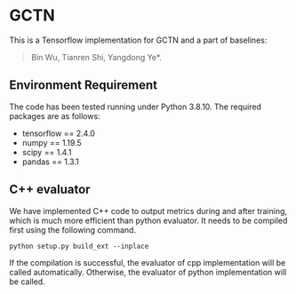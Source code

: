 # GCTN
This is a Tensorflow implementation for GCTN and a part of baselines:

>Bin Wu, Tianren Shi, Yangdong Ye*.

## Environment Requirement
The code has been tested running under Python 3.8.10. The required packages are as follows:
* tensorflow == 2.4.0
* numpy == 1.19.5
* scipy == 1.4.1
* pandas == 1.3.1

## C++ evaluator
We have implemented C++ code to output metrics during and after training, which is much more efficient than python evaluator. It needs to be compiled first using the following command. 
```
python setup.py build_ext --inplace
```
If the compilation is successful, the evaluator of cpp implementation will be called automatically.
Otherwise, the evaluator of python implementation will be called.
